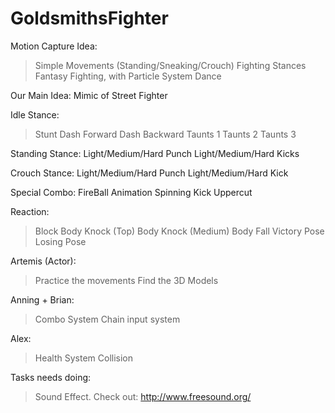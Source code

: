 GoldsmithsFighter
=================
Motion Capture Idea:

>Simple Movements (Standing/Sneaking/Crouch)
>Fighting Stances 
>Fantasy Fighting, with Particle System
>Dance


Our Main Idea: Mimic of Street Fighter

Idle Stance:
>Stunt
>Dash Forward
>Dash Backward
>Taunts 1
>Taunts 2
>Taunts 3


Standing Stance:
Light/Medium/Hard Punch
Light/Medium/Hard Kicks

Crouch Stance:
Light/Medium/Hard Punch
Light/Medium/Hard Kick

Special Combo:
FireBall Animation
Spinning Kick
Uppercut

Reaction:
> Block
> Body Knock (Top)
> Body Knock (Medium)
> Body Fall
> Victory Pose
> Losing Pose

Artemis (Actor):
> Practice the movements
> Find the 3D Models

Anning + Brian:
> Combo System
> Chain input system

Alex:
> Health System
> Collision

Tasks needs doing:
> Sound Effect. Check out: http://www.freesound.org/



